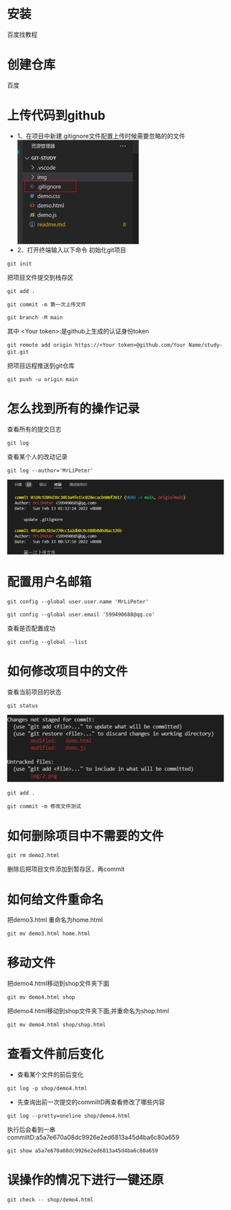 # 安装
百度找教程
# 创建仓库
百度
# 上传代码到github
- 1、在项目中新建.gitignore文件配置上传时候需要忽略的的文件
![图片1](/img/1.png)
- 2、打开终端输入以下命令
初始化git项目
```
git init
```
把项目文件提交到栈存区
```
git add .
```
```
git commit -m 第一次上传文件
```
```
git branch -M main
```
其中 <<Your token>Your token>:是github上生成的认证身份token
```
git remote add origin https://<Your token>@github.com/Your Name/study-git.git
```
把项目远程推送到git仓库
```
git push -u origin main
```

# 怎么找到所有的操作记录

查看所有的提交日志
```
git log
```
查看某个人的改动记录
```
git log --author='MrLiPeter'
```
![图片2](/img/2.png)

# 配置用户名邮箱
```
git config --global user.user.name 'MrLiPeter'
```
```
git config --global user.email '599490688@qq.co'
```
查看是否配置成功
```
git config --global --list
```
# 如何修改项目中的文件
查看当前项目的状态
```git
git status
```
![图片2](/img/3.png)
```
git add .
```
```
git commit -m 修改文件测试
```
# 如何删除项目中不需要的文件
```
git rm demo2.html
```
删除后把项目文件添加到暂存区，再commit

# 如何给文件重命名
把demo3.html 重命名为home.html
```
git mv demo3.html home.html
```
# 移动文件
把demo4.html移动到shop文件夹下面
```
git mv demo4.html shop
```
把demo4.html移动到shop文件夹下面,并重命名为shop.html
```
git mv demo4.html shop/shop.html
```
# 查看文件前后变化
- 查看某个文件的前后变化
```
git log -p shop/demo4.html
```
- 先查询出前一次提交的commiItD再查看修改了哪些内容
```
git log --pretty=oneline shop/demo4.html
```
执行后会看到一串commiItD:a5a7e670a08dc9926e2ed6813a45d4ba6c80a659
```
git show a5a7e670a08dc9926e2ed6813a45d4ba6c80a659
```
# 误操作的情况下进行一键还原
```
git check -- shop/demo4.html
```
